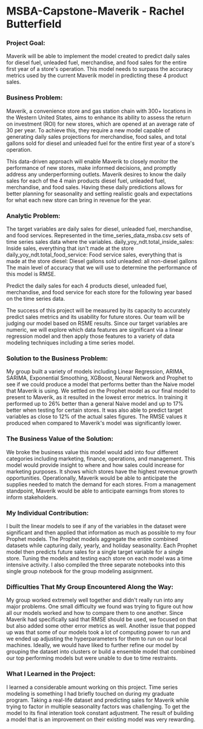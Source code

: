 # MSBA-Capstone-Maverik - Rachel Butterfield

### Project Goal: 

Maverik will be able to implement the model created to predict daily sales for diesel fuel, unleaded fuel, merchandise, and food sales for the entire first year of a store's operation. This model needs to surpass the accuracy metrics used by the current Maverik model in predicting these 4 product sales.

### Business Problem: 

Maverik, a convenience store and gas station chain with 300+ locations in the Western United States, aims to enhance its ability to assess the return on investment (ROI) for new stores, which are opened at an average rate of 30 per year. To achieve this, they require a new model capable of generating daily sales projections for merchandise, food sales, and total gallons sold for diesel and unleaded fuel for the entire first year of a store's operation.

This data-driven approach will enable Maverik to closely monitor the performance of new stores, make informed decisions, and promptly address any underperforming outlets. Maverik desires to know the daily sales for each of the 4 main products diesel fuel, unleaded fuel, merchandise, and food sales. Having these daily predictions allows for better planning for seasonality and setting realistic goals and expectations for what each new store can bring in revenue for the year.

### Analytic Problem: 

The target variables are daily sales for diesel, unleaded fuel, merchandise, and food services. Represented in the time_series_data_msba.csv sets of time series sales data where the variables.
daily_yoy_ndt.total_inside_sales: Inside sales, everything that isn't made at the store
daily_yoy_ndt.total_food_service: Food service sales, everything that is made at the store
diesel: Diesel gallons sold
unleaded: all non-diesel gallons
The main level of accuracy that we will use to determine the performance of this model is RMSE. 

Predict the daily sales for each 4 products diesel, unleaded fuel, merchandise, and food service for each store for the following year based on the time series data.

The success of this project will be measured by its capacity to accurately predict sales metrics and its usability for future stores. Our team will be judging our model based on RSME results. Since our target variables are numeric, we will explore which data features are significant via a linear regression model and then apply those features to a variety of data modeling techniques including a time series model.

### Solution to the Business Problem:

My group built a variety of models including Linear Regression, ARIMA, SARIMA, Exponential Smoothing, XGBoost, Neural Network and Prophet to see if we could produce a model that performs better than the Naive model that Maverik is using. We settled on the Prophet model as our final model to present to Maverik, as it resulted in the lowest error metrics. In training it performed up to 26% better than a general Naive model and up to 17% better when testing for certain stores. It was also able to predict target variables as close to 12% of the actual sales figures. The RMSE values it produced when compared to Maverik's model was significantly lower. 

### The Business Value of the Solution:

We broke the business value this model would add into four different categories including marketing, finance, operations, and management. This model would provide insight to where and how sales could increase for marketing purposes. It shows which stores have the highest revenue growth opportunities. Operationally, Maverik would be able to anticipate the supplies needed to match the demand for each stores. From a management standpoint, Maverik would be able to anticipate earnings from stores to inform stakeholders. 

### My Individual Contribution: 

I built the linear models to see if any of the variables in the dataset were significant and then applied that information as much as possible to my four Prophet models. The Prophet models aggregate the entire combined datasets while capturing daily, yearly, and holiday seasonality. Each Prophet model then predicts future sales for a single target variable for a single store. Tuning the models and testing each store on each model was a time intensive activity. I also compiled the three separate notebooks into this single group notebook for the group modeling assignment.

### Difficulties That My Group Encountered Along the Way:

My group worked extremely well together and didn't really run into any major problems. One small difficulty we found was trying to figure out how all our models worked and how to compare them to one another. Since Maverik had specifically said that RMSE should be used, we focused on that but also added some other error metrics as well. Another issue that popped up was that some of our models took a lot of computing power to run and we ended up adjusting the hyperparameters for them to run on our local machines. Ideally, we would have liked to further refine our model by grouping the dataset into clusters or build a ensemble model that combined our top performing models but were unable to due to time restraints. 

### What I Learned in the Project:

I learned a considerable amount working on this project. Time series modeling is something I had briefly touched on during my graduate program. Taking a real-life dataset and predicting sales for Maverik while trying to factor in multiple seasonality factors was challenging. To get the model to its final interation took constant adjustment. The result of building a model that is an improvement on their existing model was very rewarding.

